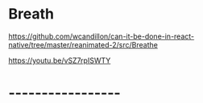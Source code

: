 # Breath

https://github.com/wcandillon/can-it-be-done-in-react-native/tree/master/reanimated-2/src/Breathe

https://youtu.be/vSZ7rpISWTY

# -----------------
